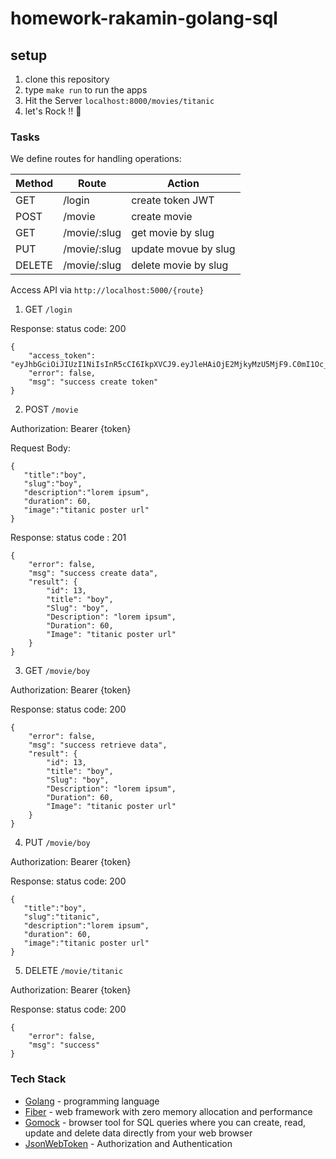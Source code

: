 # homework-rakamin-golang-sql

## setup
1. clone this repository
2. type ```make run``` to run the apps
3. Hit the Server `localhost:8000/movies/titanic`
4. let's Rock !! 🚀

### Tasks 
We define routes for handling operations:

| Method        | Route                  | Action                                              |
|---------------|------------------------|-----------------------------------------------------|
| GET           | /login                 | create token JWT                                    |
| POST          | /movie                 | create movie                                        |
| GET           | /movie/:slug           | get movie by slug                                   |
| PUT           | /movie/:slug           | update movue by slug                                |
| DELETE        | /movie/:slug           | delete movie by slug                                |

Access API via ```http://localhost:5000/{route}```


1. GET ```/login```

Response:
status code: 200
```
{
    "access_token": "eyJhbGciOiJIUzI1NiIsInR5cCI6IkpXVCJ9.eyJleHAiOjE2MjkyMzU5MjF9.C0mI1Oc_U4E5A2l_qXhToFaw3epgHn1Jj2S1K2EnTdQ",
    "error": false,
    "msg": "success create token"
}
```

2. POST ```/movie ```

Authorization: Bearer {token} 

Request Body: 
```
{
   "title":"boy",
   "slug":"boy",
   "description":"lorem ipsum",
   "duration": 60,
   "image":"titanic poster url"
}
```

Response:
status code : 201
```
{
    "error": false,
    "msg": "success create data",
    "result": {
        "id": 13,
        "title": "boy",
        "Slug": "boy",
        "Description": "lorem ipsum",
        "Duration": 60,
        "Image": "titanic poster url"
    }
}
```

3. GET ```/movie/boy```

Authorization: Bearer {token} 

Response:
status code: 200
```
{
    "error": false,
    "msg": "success retrieve data",
    "result": {
        "id": 13,
        "title": "boy",
        "Slug": "boy",
        "Description": "lorem ipsum",
        "Duration": 60,
        "Image": "titanic poster url"
    }
}
```

4. PUT ```/movie/boy```

Authorization: Bearer {token} 

Response:
status code: 200
```
{
   "title":"boy",
   "slug":"titanic",
   "description":"lorem ipsum",
   "duration": 60,
   "image":"titanic poster url"
}
```

5. DELETE ```/movie/titanic```

Authorization: Bearer {token} 

Response:
status code: 200
```
{
    "error": false,
    "msg": "success"
}
```

### Tech Stack
* [Golang] - programming language
* [Fiber] - web framework with zero memory allocation and performance
* [Gomock] -  browser tool for SQL queries where you can create, read, update and delete data directly from your web browser
* [JsonWebToken] - Authorization and Authentication 


[Golang]: <https://golang.org/>
[Fiber]: <https://github.com/gofiber/fiber/>
[Gomock]: <https://github.com/golang/mock/>
[JsonWebToken]: <https://jwt.io/>

